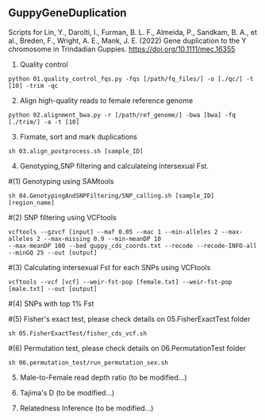 ## GuppyGeneDuplication
Scripts for Lin, Y., Darolti, I., Furman, B. L. F., Almeida, P., Sandkam, B. A., et al., Breden, F., Wright, A. E., Mank, J. E. (2022) Gene duplication to the Y chromosome in Trindadian Guppies. https://doi.org/10.1111/mec.16355

1. Quality control
```
python 01.quality_control_fqs.py -fqs [/path/fq_files/] -o [./qc/] -t [10] -trim -qc
```

2. Align high-quality reads to female reference genome 
```
python 02.alignment_bwa.py -r [/path/ref_genome/] -bwa [bwa] -fq [./trim/] -a -t [10]
```

3. Fixmate, sort and mark duplications
```
sh 03.align_postprocess.sh [sample_ID]
```

4. Genotyping,SNP filtering and calculateing intersexual Fst. 

#(1) Genotyping using SAMtools
```
sh 04.GenotypingAndSNPFiltering/SNP_calling.sh [sample_ID] [region_name]
```

#(2) SNP filtering using VCFtools
```
vcftools --gzvcf [input] --maf 0.05 --mac 1 --min-alleles 2 --max-alleles 2 --max-missing 0.9 --min-meanDP 10 
--max-meanDP 100 --bed guppy_cds_coords.txt --recode --recode-INFO-all --minGQ 25 --out [output]
```

#(3) Calculating intersexual Fst for each SNPs using VCFtools
```
vcftools --vcf [vcf] --weir-fst-pop [female.txt] --weir-fst-pop [male.txt] --out [output]
```

#(4) SNPs with top 1% Fst 

#(5) Fisher's exact test, please check details on 05.FisherExactTest folder
```
sh 05.FisherExactTest/fisher_cds_vcf.sh
```

#(6) Permutation test, please check details on 06.PermutationTest folder
```
sh 06.permutation_test/run_permutation_sex.sh
``` 

5. Male-to-Female read depth ratio (to be modified...)

6. Tajima's D  (to be modified...)

7. Relatedness Inference  (to be modified...)



